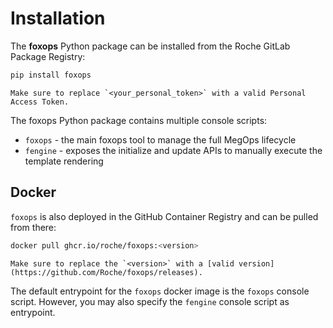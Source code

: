 # Installation

The **foxops** Python package can be installed from the Roche GitLab Package Registry:

```bash
pip install foxops
```

```{note}
Make sure to replace `<your_personal_token>` with a valid Personal Access Token.
```

The foxops Python package contains multiple console scripts:

* `foxops` - the main foxops tool to manage the full MegOps lifecycle
* `fengine` - exposes the initialize and update APIs to manually execute the template rendering

## Docker

`foxops` is also deployed in the GitHub Container Registry and can be pulled from there:

```bash
docker pull ghcr.io/roche/foxops:<version>
```

```{note}
Make sure to replace the `<version>` with a [valid version](https://github.com/Roche/foxops/releases).
```

The default entrypoint for the `foxops` docker image is the `foxops` console script.
However, you may also specify the `fengine` console script as entrypoint.
